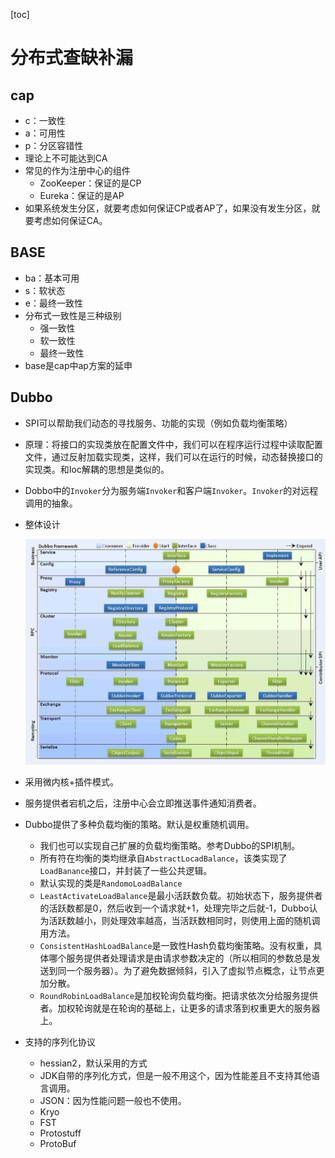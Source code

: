 [toc]

# 分布式查缺补漏

## cap

- c：一致性
- a：可用性
- p：分区容错性
- 理论上不可能达到CA
- 常见的作为注册中心的组件
  - ZooKeeper：保证的是CP
  - Eureka：保证的是AP
- 如果系统发生分区，就要考虑如何保证CP或者AP了，如果没有发生分区，就要考虑如何保证CA。

## BASE

- ba：基本可用
- s：软状态
- e：最终一致性
- 分布式一致性是三种级别
  - 强一致性
  - 软一致性
  - 最终一致性
- base是cap中ap方案的延申

## Dubbo

- SPI可以帮助我们动态的寻找服务、功能的实现（例如负载均衡策略）

- 原理：将接口的实现类放在配置文件中，我们可以在程序运行过程中读取配置文件，通过反射加载实现类，这样，我们可以在运行的时候，动态替换接口的实现类。和Ioc解耦的思想是类似的。

- Dobbo中的`Invoker`分为服务端`Invoker`和客户端`Invoker`。`Invoker`的对远程调用的抽象。

- 整体设计

  ![Dubbo整体架构设计介绍](https://raw.githubusercontent.com/MagicalGuy/MyBlogPicture/master/oldpicture/dubbo-architecture.jpg)

- 采用微内核+插件模式。
- 服务提供者宕机之后，注册中心会立即推送事件通知消费者。
- Dubbo提供了多种负载均衡的策略。默认是权重随机调用。
  - 我们也可以实现自己扩展的负载均衡策略。参考Dubbo的SPI机制。
  - 所有符在均衡的类均继承自`AbstractLocadBalance`，该类实现了`LoadBanance`接口，并封装了一些公共逻辑。
  - 默认实现的类是`RandomoLoadBalance`
  - `LeastActivateLoadBalance`是最小活跃数负载。初始状态下，服务提供者的活跃数都是0，然后收到一个请求就+1，处理完毕之后就-1，Dubbo认为活跃数越小，则处理效率越高，当活跃数相同时，则使用上面的随机调用方法。
  - `ConsistentHashLoadBalance`是一致性Hash负载均衡策略。没有权重，具体哪个服务提供者处理请求是由请求参数决定的（所以相同的参数总是发送到同一个服务器）。为了避免数据倾斜，引入了虚拟节点概念，让节点更加分散。
  - `RoundRobinLoadBalance`是加权轮询负载均衡。把请求依次分给服务提供者。加权轮询就是在轮询的基础上，让更多的请求落到权重更大的服务器上。
- 支持的序列化协议
  - hessian2，默认采用的方式
  - JDK自带的序列化方式，但是一般不用这个，因为性能差且不支持其他语言调用。
  - JSON：因为性能问题一般也不使用。
  - Kryo
  - FST
  - Protostuff
  - ProtoBuf